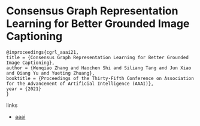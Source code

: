 # Consensus Graph Representation Learning for Better Grounded Image Captioning

```
@inproceedings{cgrl_aaai21,
title = {Consensus Graph Representation Learning for Better Grounded Image Captioning},
author = {Wenqiao Zhang and Haochen Shi and Siliang Tang and Jun Xiao and Qiang Yu and Yueting Zhuang},
booktitle = {Proceedings of the Thirty-Fifth Conference on Association for the Advancement of Artificial Intelligence (AAAI)},
year = {2021}
}
```

links
- [aaai](https://www.aaai.org/AAAI21Papers/AAAI-3680.ZhangW.pdf)
